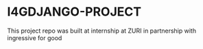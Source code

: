 # I4GDJANGO-PROJECT
This project repo was built at internship at ZURI in partnership with ingressive for good
